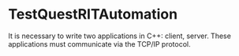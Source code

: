 # TestQuestRITAutomation
It is necessary to write two applications in C++: client, server. These applications must communicate via the TCP/IP protocol.
